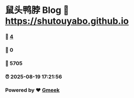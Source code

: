 # 鼠头鸭脖 Blog :link: https://shutouyabo.github.io 
### :page_facing_up: [4](https://shutouyabo.github.io/tag.html) 
### :speech_balloon: 0 
### :hibiscus: 5705 
### :alarm_clock: 2025-08-19 17:21:56 
### Powered by :heart: [Gmeek](https://github.com/Meekdai/Gmeek)
